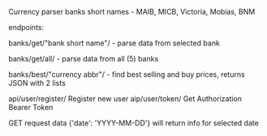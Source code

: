Currency parser
banks short names - MAIB, MICB, Victoria, Mobias, BNM

endpoints:

banks/get/"bank short name"/ - parse data from selected bank

banks/get/all/ - parse data from all (5) banks

banks/best/"currency abbr"/ - find best selling and buy prices, returns JSON with 2 lists

api/user/register/        Register new user 
aip/user/token/           Get Authorization Bearer Token


GET request data {'date': 'YYYY-MM-DD'} will return info for selected date

